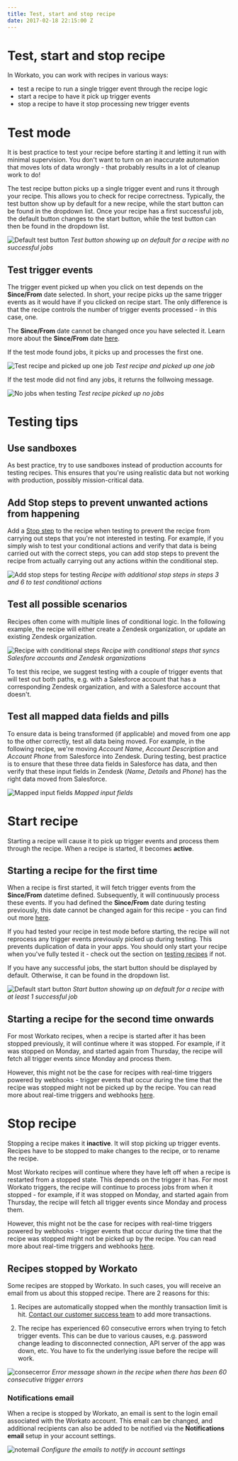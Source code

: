 ```yaml
---
title: Test, start and stop recipe
date: 2017-02-18 22:15:00 Z
---
```


# Test, start and stop recipe
In Workato, you can work with recipes in various ways:
- test a recipe to run a single trigger event through the recipe logic
- start a recipe to have it pick up trigger events
- stop a recipe to have it stop processing new trigger events

# Test mode
It is best practice to test your recipe before starting it and letting it run with minimal supervision. You don't want to turn on an inaccurate automation that moves lots of data wrongly - that probably results in a lot of cleanup work to do!

The test recipe button picks up a single trigger event and runs it through your recipe. This allows you to check for recipe correctness. Typically, the test button show up by default for a new recipe, while the start button can be found in the dropdown list. Once your recipe has a first successful job, the default button changes to the start button, while the test button can then be found in the dropdown list.

![Default test button](/assets/images/startstop/default-test-button.gif)
*Test button showing up on default for a recipe with no successful jobs*

## Test trigger events
The trigger event picked up when you click on test depends on the **Since/From** date selected. In short, your recipe picks up the same trigger events as it would have if you clicked on recipe start. The only difference is that the recipe controls the number of trigger events processed - in this case, one.

The **Since/From** date cannot be changed once you have selected it. Learn more about the **Since/From** date [here](triggers.md#sincefrom).

If the test mode found jobs, it picks up and processes the first one.

![Test recipe and picked up one job](/assets/images/startstop/test-one-job.gif)
*Test recipe and picked up one job*

If the test mode did not find any jobs, it returns the follwoing message.

![No jobs when testing](/assets/images/startstop/test-found-no-jobs.gif)
*Test recipe picked up no jobs*

# Testing tips

## Use sandboxes
As best practice, try to use sandboxes instead of production accounts for testing recipes. This ensures that you're using realistic data but not working with production, possibly mission-critical data.

## Add Stop steps to prevent unwanted actions from happening
Add a [Stop step](steps.md#stop-step) to the recipe when testing to prevent the recipe from carrying out steps that you're not interested in testing. For example, if you simply wish to test your conditional actions and verify that data is being carried out with the correct steps, you can add stop steps to prevent the recipe from actually carrying out any actions within the conditional step.

![Add stop steps for testing](/assets/images/startstop/add-stop-steps-for-test.png)
*Recipe with additional stop steps in steps 3 and 6 to test conditional actions*

## Test all possible scenarios
Recipes often come with multiple lines of conditional logic. In the following example, the recipe will either create a Zendesk organization, or update an existing Zendesk organization.

![Recipe with conditional steps](/assets/images/startstop/recipe-with-conditional-steps.png)
*Recipe with conditional steps that syncs Salesfore accounts and Zendesk organizations*

To test this recipe, we suggest testing with a couple of trigger events that will test out both paths, e.g. with a Salesforce account that has a corresponding Zendesk organization, and with a Salesforce account that doesn't.

## Test all mapped data fields and pills
To ensure data is being transformed (if applicable) and moved from one app to the other correctly, test all data being moved. For example, in the following recipe, we're moving *Account Name*, *Account Description* and *Account Phone* from Salesforce into Zendesk. During testing, best practice is to ensure that these three data fields in Salesforce has data, and then verify that these input fields in Zendesk (*Name*, *Details* and *Phone*) has the right data moved from Salesforce.

![Mapped input fields](/assets/images/startstop/mapped-input-fields.png)
*Mapped input fields*

# Start recipe
Starting a recipe will cause it to pick up trigger events and process them through the recipe. When a recipe is started, it becomes **active**.

## Starting a recipe for the first time
When a recipe is first started, it will fetch trigger events from the **Since/From** datetime defined. Subsequently, it will continuously process these events. If you had defined the **Since/From** date during testing previously, this date cannot be changed again for this recipe - you can find out more [here](triggers.md#sincefrom).

If you had tested your recipe in test mode before starting, the recipe will not reprocess any trigger events previously picked up during testing. This prevents duplication of data in your apps. You should only start your recipe when you've fully tested it - check out the section on [testing recipes](#test-mode) if not.

If you have any successful jobs, the start button should be displayed by default. Otherwise, it can be found in the dropdown list.

![Default start button](/assets/images/startstop/default-start-button.gif)
*Start button showing up on default for a recipe with at least 1 successful job*

## Starting a recipe for the second time onwards
For most Workato recipes, when a recipe is started after it has been stopped previously, it will continue where it was stopped. For example, if it was stopped on Monday, and started again from Thursday, the recipe will fetch all trigger events since Monday and process them.

However, this might not be the case for recipes with real-time triggers powered by webhooks - trigger events that occur during the time that the recipe was stopped might not be picked up by the recipe. You can read more about real-time triggers and webhooks [here](triggers.md#real-time-triggers).

# Stop recipe
Stopping a recipe makes it **inactive**. It will stop picking up trigger events. Recipes have to be stopped to make changes to the recipe, or to rename the recipe.

Most Workato recipes will continue where they have left off when a recipe is restarted from a stopped state. This depends on the trigger it has. For most Workato triggers, the recipe will continue to process jobs from when it stopped - for example, if it was stopped on Monday, and started again from Thursday, the recipe will fetch all trigger events since Monday and process them.

However, this might not be the case for recipes with real-time triggers powered by webhooks - trigger events that occur during the time that the recipe was stopped might not be picked up by the recipe. You can read more about real-time triggers and webhooks [here](triggers.md#real-time-triggers).

## Recipes stopped by Workato
Some recipes are stopped by Workato. In such cases, you will receive an email from us about this stopped recipe. There are 2 reasons for this:

  1. Recipes are automatically stopped when the monthly transaction limit is hit. [Contact our customer success team](/contact-us.md) to add more transactions.

  2. The recipe has experienced 60 consecutive errors when trying to fetch trigger events. This can be due to various causes, e.g. password change leading to disconnected connection, API server of the app was down, etc. You have to fix the underlying issue before the recipe will work.

  ![consecerror](/assets/images/startstop/consecerror.png)
  *Error message shown in the recipe when there has been 60 consecutive trigger errors*

### Notifications email
When a recipe is stopped by Workato, an email is sent to the login email associated with the Workato account. This email can be changed, and additional recipients can also be added to be notified via the **Notifications email** setup in your account settings.

![notemail](/assets/images/startstop/notemail.JPG)
*Configure the emails to notify in account settings*
